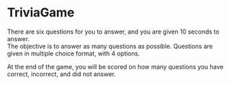 # TriviaGame
There are six questions for you to answer, and you are given 10 seconds to answer.  
The objective is to answer as many questions as possible.  Questions are given in multiple choice format, with 4 options.

At the end of the game, you will be scored on how many questions you have correct, incorrect, and did not answer.
